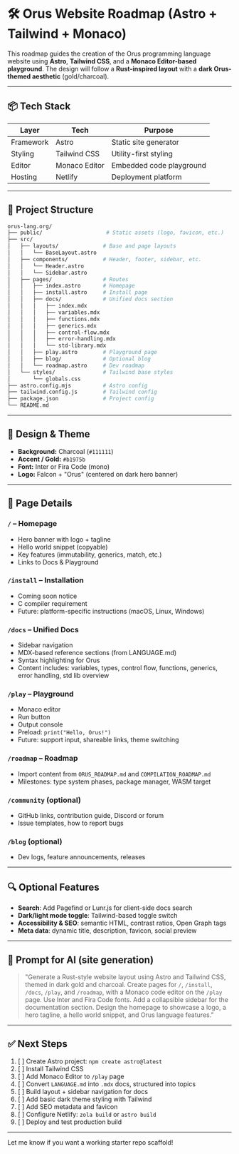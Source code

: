 # 🛠️ Orus Website Roadmap (Astro + Tailwind + Monaco)

This roadmap guides the creation of the Orus programming language website using **Astro**, **Tailwind CSS**, and a **Monaco Editor-based playground**. The design will follow a **Rust-inspired layout** with a **dark Orus-themed aesthetic** (gold/charcoal).

---

## 📦 Tech Stack

| Layer     | Tech          | Purpose                  |
| --------- | ------------- | ------------------------ |
| Framework | Astro         | Static site generator    |
| Styling   | Tailwind CSS  | Utility-first styling    |
| Editor    | Monaco Editor | Embedded code playground |
| Hosting   | Netlify       | Deployment platform      |

---

## 🧱 Project Structure

```bash
orus-lang.org/
├── public/                    # Static assets (logo, favicon, etc.)
├── src/
│   ├── layouts/              # Base and page layouts
│   │   └── BaseLayout.astro
│   ├── components/           # Header, footer, sidebar, etc.
│   │   └── Header.astro
│   │   └── Sidebar.astro
│   ├── pages/                # Routes
│   │   ├── index.astro       # Homepage
│   │   ├── install.astro     # Install page
│   │   ├── docs/             # Unified docs section
│   │   │   ├── index.mdx
│   │   │   ├── variables.mdx
│   │   │   ├── functions.mdx
│   │   │   ├── generics.mdx
│   │   │   ├── control-flow.mdx
│   │   │   ├── error-handling.mdx
│   │   │   └── std-library.mdx
│   │   ├── play.astro        # Playground page
│   │   ├── blog/             # Optional blog
│   │   └── roadmap.astro     # Dev roadmap
│   └── styles/               # Tailwind base styles
│       └── globals.css
├── astro.config.mjs          # Astro config
├── tailwind.config.js        # Tailwind config
├── package.json              # Project config
└── README.md
```

---

## 🎨 Design & Theme

* **Background:** Charcoal (`#111111`)
* **Accent / Gold:** `#b1975b`
* **Font:** Inter or Fira Code (mono)
* **Logo:** Falcon + "Orus" (centered on dark hero banner)

---

## 📄 Page Details

### `/` – Homepage

* Hero banner with logo + tagline
* Hello world snippet (copyable)
* Key features (immutability, generics, match, etc.)
* Links to Docs & Playground

### `/install` – Installation

* Coming soon notice
* C compiler requirement
* Future: platform-specific instructions (macOS, Linux, Windows)

### `/docs` – Unified Docs

* Sidebar navigation
* MDX-based reference sections (from LANGUAGE.md)
* Syntax highlighting for Orus
* Content includes: variables, types, control flow, functions, generics, error handling, std lib overview

### `/play` – Playground

* Monaco editor
* Run button
* Output console
* Preload: `print("Hello, Orus!")`
* Future: support input, shareable links, theme switching

### `/roadmap` – Roadmap

* Import content from `ORUS_ROADMAP.md` and `COMPILATION_ROADMAP.md`
* Milestones: type system phases, package manager, WASM target

### `/community` (optional)

* GitHub links, contribution guide, Discord or forum
* Issue templates, how to report bugs

### `/blog` (optional)

* Dev logs, feature announcements, releases

---

## 🔍 Optional Features

* **Search**: Add Pagefind or Lunr.js for client-side docs search
* **Dark/light mode toggle**: Tailwind-based toggle switch
* **Accessibility & SEO**: semantic HTML, contrast ratios, Open Graph tags
* **Meta data**: dynamic title, description, favicon, social preview

---

## 🧠 Prompt for AI (site generation)

> "Generate a Rust-style website layout using Astro and Tailwind CSS, themed in dark gold and charcoal. Create pages for `/`, `/install`, `/docs`, `/play`, and `/roadmap`, with a Monaco code editor on the `/play` page. Use Inter and Fira Code fonts. Add a collapsible sidebar for the documentation section. Design the homepage to showcase a logo, a hero tagline, a hello world snippet, and Orus language features."

---

## ✅ Next Steps

1. [ ] Create Astro project: `npm create astro@latest`
2. [ ] Install Tailwind CSS
3. [ ] Add Monaco Editor to `/play` page
4. [ ] Convert `LANGUAGE.md` into `.mdx` docs, structured into topics
5. [ ] Build layout + sidebar navigation for docs
6. [ ] Add basic dark theme styling with Tailwind
7. [ ] Add SEO metadata and favicon
8. [ ] Configure Netlify: `zola build` or `astro build`
9. [ ] Deploy and test production build

---

Let me know if you want a working starter repo scaffold!
